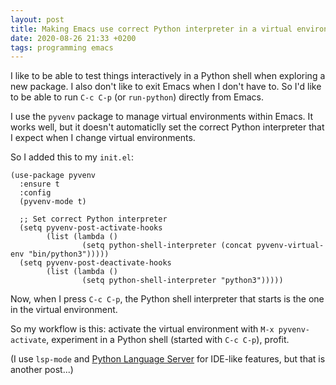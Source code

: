 ```yaml
---
layout: post
title: Making Emacs use correct Python interpreter in a virtual environment
date: 2020-08-26 21:33 +0200
tags: programming emacs
---
```


I like to be able to test things interactively in a Python shell when exploring a new package. I also don't like to exit Emacs when I don't have to. So I'd like to be able to run `C-c C-p` (or `run-python`) directly from Emacs.

I use the `pyvenv` package to manage virtual environments within Emacs. It works well, but it doesn't automaticlly set the correct Python interpreter that I expect when I change virtual environments.

So I added this to my `init.el`:

```elisp
(use-package pyvenv
  :ensure t
  :config
  (pyvenv-mode t)

  ;; Set correct Python interpreter
  (setq pyvenv-post-activate-hooks
        (list (lambda ()
                (setq python-shell-interpreter (concat pyvenv-virtual-env "bin/python3")))))
  (setq pyvenv-post-deactivate-hooks
        (list (lambda ()
                (setq python-shell-interpreter "python3")))))

```

Now, when I press `C-c C-p`, the Python shell interpreter that starts is the one in the virtual environment.

So my workflow is this: activate the virtual environment with `M-x pyvenv-activate`, experiment in a Python shell (started with `C-c C-p`), profit.

(I use `lsp-mode` and [Python Language Server](https://github.com/palantir/python-language-server) for IDE-like features, but that is another post...)

